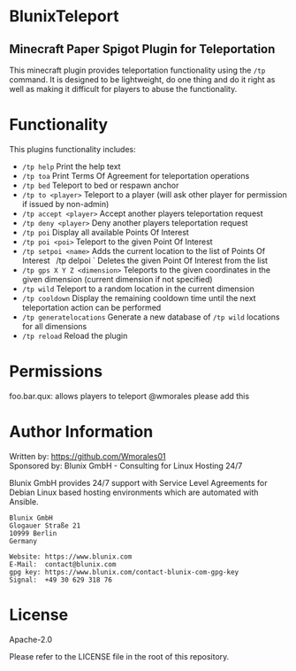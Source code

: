 # BlunixTeleport
## Minecraft Paper Spigot Plugin for Teleportation


This minecraft plugin provides teleportation functionality using the `/tp` command. It is designed to be lightweight, do one thing and do it right as well as making it difficult for players to abuse the functionality.


# Functionality

This plugins functionality includes:

- `/tp help` Print the help text
- `/tp toa` Print Terms Of Agreement for teleportation operations
- `/tp bed` Teleport to bed or respawn anchor
- `/tp to <player>` Teleport to a player (will ask other player for permission if issued by non-admin)
- `/tp accept <player>` Accept another players teleportation request
- `/tp deny <player>` Deny another players teleportation request
- `/tp poi` Display all available Points Of Interest
- `/tp poi <poi>` Teleport to the given Point Of Interest
- `/tp setpoi <name>` Adds the current location to the list of Points Of Interest
` `/tp delpoi <name>` Deletes the given Point Of Interest from the list
- `/tp gps X Y Z <dimension>` Teleports to the given coordinates in the given dimension (current dimension if not specified)
- `/tp wild` Teleport to a random location in the current dimension
- `/tp cooldown` Display the remaining cooldown time until the next teleportation action can be performed
- `/tp generatelocations` Generate a new database of `/tp wild` locations for all dimensions
- `/tp reload` Reload the plugin


# Permissions

foo.bar.qux: allows players to teleport @wmorales please add this


# Author Information

Written by: https://github.com/Wmorales01  
Sponsored by: Blunix GmbH - Consulting for Linux Hosting 24/7

Blunix GmbH provides 24/7 support with Service Level Agreements for Debian Linux based hosting environments which are automated with Ansible.

```
Blunix GmbH
Glogauer Straße 21
10999 Berlin
Germany

Website: https://www.blunix.com
E-Mail:  contact@blunix.com
gpg key: https://www.blunix.com/contact-blunix-com-gpg-key
Signal:  +49 30 629 318 76
```

# License
Apache-2.0

Please refer to the LICENSE file in the root of this repository.
